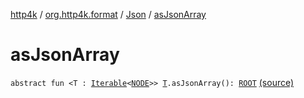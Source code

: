 [http4k](../../index.md) / [org.http4k.format](../index.md) / [Json](index.md) / [asJsonArray](./as-json-array.md)

# asJsonArray

`abstract fun <T : `[`Iterable`](https://kotlinlang.org/api/latest/jvm/stdlib/kotlin.collections/-iterable/index.html)`<`[`NODE`](index.md#NODE)`>> `[`T`](as-json-array.md#T)`.asJsonArray(): `[`ROOT`](index.md#ROOT) [(source)](https://github.com/http4k/http4k/blob/master/http4k-core/src/main/kotlin/org/http4k/format/Json.kt#L35)